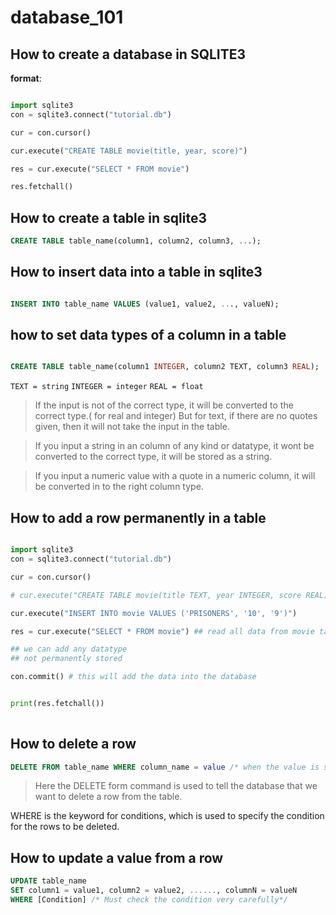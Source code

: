 # database_101


## How to create a database in SQLITE3

**format**:
```python

import sqlite3
con = sqlite3.connect("tutorial.db")

cur = con.cursor()

cur.execute("CREATE TABLE movie(title, year, score)") 

res = cur.execute("SELECT * FROM movie")

res.fetchall()

```

## How to create a table in sqlite3

```SQL
CREATE TABLE table_name(column1, column2, column3, ...);
```

## How to insert data into a table in sqlite3

```SQL

INSERT INTO table_name VALUES (value1, value2, ..., valueN);

```


## how to set data types of a column in a table

```SQL

CREATE TABLE table_name(column1 INTEGER, column2 TEXT, column3 REAL);

```

`TEXT = string`
`INTEGER = integer`
`REAL = float`

> If the input is not of the correct type, it will be converted to the correct type.( for real and integer)
> But for text, if there are no quotes given, then it will not take the input in the table.

> If you input a string in an column of any kind or datatype, it wont be converted to the correct type, it will be stored as a string.

> If you input a numeric value with a quote in a numeric column, it will be converted in to the right column type.

## How to add a row permanently in a table

```python

import sqlite3
con = sqlite3.connect("tutorial.db")

cur = con.cursor()

# cur.execute("CREATE TABLE movie(title TEXT, year INTEGER, score REAL)") 

cur.execute("INSERT INTO movie VALUES ('PRISONERS', '10', '9')")

res = cur.execute("SELECT * FROM movie") ## read all data from movie table

## we can add any datatype 
## not permanently stored

con.commit() # this will add the data into the database


print(res.fetchall())
    
```


## How to delete a row 
```SQL
DELETE FROM table_name WHERE column_name = value /* when the value is string then we put value in quotes*/
```

> Here the DELETE form command is used to tell the database that we want to delete a row from the table.

WHERE is the keyword for conditions, which is used to specify the condition for the rows to be deleted.


## How to update a value from a row 
```SQL
UPDATE table_name
SET column1 = value1, column2 = value2, ......, columnN = valueN
WHERE [Condition] /* Must check the condition very carefully*/
```